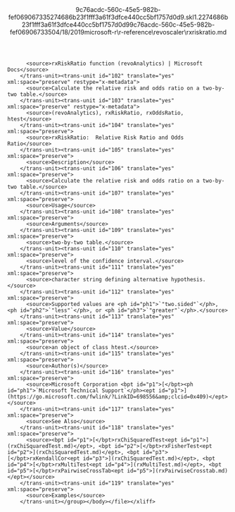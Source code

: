 <?xml version="1.0"?><xliff version="1.2" xmlns="urn:oasis:names:tc:xliff:document:1.2" xmlns:xsi="http://www.w3.org/2001/XMLSchema-instance" xsi:schemaLocation="urn:oasis:names:tc:xliff:document:1.2 xliff-core-1.2-transitional.xsd"><file datatype="xml" original="rxriskratio.md" source-language="en-US" target-language="en-US"><header><tool tool-id="mdxliff" tool-name="mdxliff" tool-version="1.0-d1654b2" tool-company="Microsoft" /><xliffext:skl_file_name xmlns:xliffext="urn:microsoft:content:schema:xliffextensions">9c76acdc-560c-45e5-982b-fef069067335274686b23f1fff3a61f3dfce440cc5bf1757d0d9.skl</xliffext:skl_file_name><xliffext:version xmlns:xliffext="urn:microsoft:content:schema:xliffextensions">1.2</xliffext:version><xliffext:ms.openlocfilehash xmlns:xliffext="urn:microsoft:content:schema:xliffextensions">274686b23f1fff3a61f3dfce440cc5bf1757d0d9</xliffext:ms.openlocfilehash><xliffext:ms.sourcegitcommit xmlns:xliffext="urn:microsoft:content:schema:xliffextensions">9c76acdc-560c-45e5-982b-fef069067335</xliffext:ms.sourcegitcommit><xliffext:ms.lasthandoff xmlns:xliffext="urn:microsoft:content:schema:xliffextensions">04/18/2019</xliffext:ms.lasthandoff><xliffext:ms.openlocfilepath xmlns:xliffext="urn:microsoft:content:schema:xliffextensions">microsoft-r\r-reference\revoscaler\rxriskratio.md</xliffext:ms.openlocfilepath></header><body><group id="content" extype="content"><trans-unit id="101" translate="yes" xml:space="preserve" restype="x-metadata">
          <source>rxRiskRatio function (revoAnalytics) | Microsoft Docs</source>
        </trans-unit><trans-unit id="102" translate="yes" xml:space="preserve" restype="x-metadata">
          <source>Calculate the relative risk and odds ratio on a two-by-two table.</source>
        </trans-unit><trans-unit id="103" translate="yes" xml:space="preserve" restype="x-metadata">
          <source>(revoAnalytics), rxRiskRatio, rxOddsRatio, htest</source>
        </trans-unit><trans-unit id="104" translate="yes" xml:space="preserve">
          <source>rxRiskRatio:  Relative Risk Ratio and Odds Ratio</source>
        </trans-unit><trans-unit id="105" translate="yes" xml:space="preserve">
          <source>Description</source>
        </trans-unit><trans-unit id="106" translate="yes" xml:space="preserve">
          <source>Calculate the relative risk and odds ratio on a two-by-two table.</source>
        </trans-unit><trans-unit id="107" translate="yes" xml:space="preserve">
          <source>Usage</source>
        </trans-unit><trans-unit id="108" translate="yes" xml:space="preserve">
          <source>Arguments</source>
        </trans-unit><trans-unit id="109" translate="yes" xml:space="preserve">
          <source>two-by-two table.</source>
        </trans-unit><trans-unit id="110" translate="yes" xml:space="preserve">
          <source>level of the confidence interval.</source>
        </trans-unit><trans-unit id="111" translate="yes" xml:space="preserve">
          <source>character string defining alternative hypothesis.</source>
        </trans-unit><trans-unit id="112" translate="yes" xml:space="preserve">
          <source>Supported values are <ph id="ph1">`"two.sided"`</ph>, <ph id="ph2">`"less"`</ph>, or <ph id="ph3">`"greater"`</ph>.</source>
        </trans-unit><trans-unit id="113" translate="yes" xml:space="preserve">
          <source>Value</source>
        </trans-unit><trans-unit id="114" translate="yes" xml:space="preserve">
          <source>an object of class htest.</source>
        </trans-unit><trans-unit id="115" translate="yes" xml:space="preserve">
          <source>Author(s)</source>
        </trans-unit><trans-unit id="116" translate="yes" xml:space="preserve">
          <source>Microsoft Corporation <bpt id="p1">[</bpt><ph id="ph1">`Microsoft Technical Support`</ph><ept id="p1">](https://go.microsoft.com/fwlink/?LinkID=698556&amp;clcid=0x409)</ept></source>
        </trans-unit><trans-unit id="117" translate="yes" xml:space="preserve">
          <source>See Also</source>
        </trans-unit><trans-unit id="118" translate="yes" xml:space="preserve">
          <source><bpt id="p1">[</bpt>rxChiSquaredTest<ept id="p1">](rxChiSquaredTest.md)</ept>, <bpt id="p2">[</bpt>rxFisherTest<ept id="p2">](rxChiSquaredTest.md)</ept>, <bpt id="p3">[</bpt>rxKendallCor<ept id="p3">](rxChiSquaredTest.md)</ept>, <bpt id="p4">[</bpt>rxMultiTest<ept id="p4">](rxMultiTest.md)</ept>, <bpt id="p5">[</bpt>rxPairwiseCrossTab<ept id="p5">](rxPairwiseCrosstab.md)</ept></source>
        </trans-unit><trans-unit id="119" translate="yes" xml:space="preserve">
          <source>Examples</source>
        </trans-unit></group></body></file></xliff>
